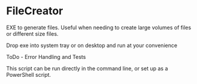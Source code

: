 # FileCreator
EXE to generate files. Useful when needing to create large volumes of files or different size files.

Drop exe into system tray or on desktop and run at your convenience 

ToDo - Error Handling and Tests

This script can be run directly in the command line, or set up as a PowerShell script.
